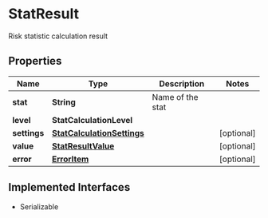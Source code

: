 

# StatResult

Risk statistic calculation result

## Properties

Name | Type | Description | Notes
------------ | ------------- | ------------- | -------------
**stat** | **String** | Name of the stat | 
**level** | **StatCalculationLevel** |  | 
**settings** | [**StatCalculationSettings**](StatCalculationSettings.md) |  |  [optional]
**value** | [**StatResultValue**](StatResultValue.md) |  |  [optional]
**error** | [**ErrorItem**](ErrorItem.md) |  |  [optional]


## Implemented Interfaces

* Serializable


